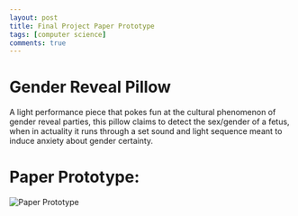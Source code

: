 ```yaml
---
layout: post
title: Final Project Paper Prototype
tags: [computer science]
comments: true
---
```

# Gender Reveal Pillow 
A light performance piece that pokes fun at the cultural phenomenon of gender reveal parties, this pillow claims to detect the sex/gender of a fetus, when in actuality it runs through a set sound and light sequence meant to induce anxiety about gender certainty.

# Paper Prototype:
![Paper Prototype](https://cfiredancing.github.io/img/Drawing.jpeg)



